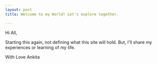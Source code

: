 ```yaml
---
layout: post
title: Welcome to my World! Let's explore together.

---
```



Hi All, 

Starting this again, not defining what this site will hold. But, I'll share my experiences or learning of my life.

With Love 
Ankita 
